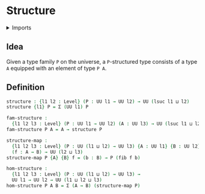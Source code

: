 # Structure

<details><summary>Imports</summary>
```agda
module foundation.structure where
open import foundation.dependent-pair-types
open import foundation.equivalences
open import foundation.fibers-of-maps
open import foundation.functoriality-dependent-pair-types
open import foundation.type-theoretic-principle-of-choice
open import foundation.universe-levels
```
</details>

## Idea

Given a type family `P` on the universe, a `P`-structured type consists of a type `A` equipped with an element of type `P A`.

## Definition

```agda
structure : {l1 l2 : Level} (P : UU l1 → UU l2) → UU (lsuc l1 ⊔ l2)
structure {l1} P = Σ (UU l1) P

fam-structure :
  {l1 l2 l3 : Level} (P : UU l1 → UU l2) (A : UU l3) → UU (lsuc l1 ⊔ l2 ⊔ l3)
fam-structure P A = A → structure P

structure-map :
  {l1 l2 l3 : Level} (P : UU (l1 ⊔ l2) → UU l3) {A : UU l1} {B : UU l2}
  (f : A → B) → UU (l2 ⊔ l3)
structure-map P {A} {B} f = (b : B) → P (fib f b)

hom-structure :
  {l1 l2 l3 : Level} (P : UU (l1 ⊔ l2) → UU l3) →
  UU l1 → UU l2 → UU (l1 ⊔ l2 ⊔ l3)
hom-structure P A B = Σ (A → B) (structure-map P)
```
